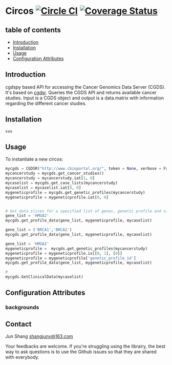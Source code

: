 # Circos [![Circle CI](https://circleci.com/gh/nicgirault/circosJS.svg?style=shield)](https://circleci.com/gh/nicgirault/circosJS) [![Coverage Status](https://coveralls.io/repos/github/nicgirault/circosJS/badge.svg?branch=master)](https://coveralls.io/github/nicgirault/circosJS?branch=master)

## table of contents

- [Introduction](#introduction)
- [Installation](#installation)
- [Usage](#Usage)
- [Configuration Attributes](#configurationAttributes)

## Introduction

cgdspy based API for accessing the Cancer Genomics Data Server (CGDS). It's based on [cgdsr](https://github.com/cBioPortal/cgdsr). Queries the CGDS API and returns available cancer studies. Input is a CGDS object and output is a data.matrix with information regarding the different cancer studies.

## Installation

```
xxx
```

## Usage

To instantiate a new circos:

```python
mycgds = CGDSR("http://www.cbioportal.org/", token = None, verbose = False, ploterrormsg = '')
mycancerstudy = mycgds.get_cancer_studies()
mycancerstudy = mycancerstudy.iat[1, 0]
mycaselist = mycgds.get_case_lists(mycancerstudy)
mycaselist = mycaselist.iat[0, 0]
mygeneticprofile = mycgds.get_genetic_profiles(mycancerstudy)
mygeneticprofile = mygeneticprofile.iat[0, 0]


# Get data slices for a specified list of genes, genetic profile and case list
gene_list = 'HMGA2'
mycgds.get_profile_data(gene_list, mygeneticprofile, mycaselist)

gene_list = ('BRCA1','BRCA2')
mycgds.get_profile_data(gene_list, mygeneticprofile, mycaselist)

gene_list = 'HMGA2'
mygeneticprofile =  mycgds.get_genetic_profiles(mycancerstudy)
mygeneticprofile = mygeneticprofile.ix[[0, 1], [0]]
mygeneticprofile = mygeneticprofile['genetic_profile_id']
mycgds.get_profile_data(gene_list, mygeneticprofile, mycaselist)

#
mycgds.GetClinicalData(mycaselist)
```

## Configuration Attributes

### backgrounds

## Contact

Jun Shang
shangjunv@163.com

Your feedbacks are welcome. If you're struggling using the librairy, the best way to ask questions is to use the Github issues so that they are shared with everybody.
